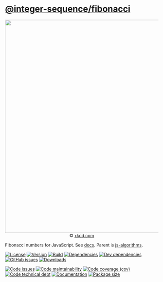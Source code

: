[@integer-sequence/fibonacci](https://integer-sequence.github.io/fibonacci)
==

<p align="center">
<a href="https://xkcd.com/289">
<img src="https://imgs.xkcd.com/comics/alone.png" width="700">
</a><br/>
© <a href="https://xkcd.com">xkcd.com</a>
</p>

Fibonacci numbers for JavaScript.
See [docs](https://integer-sequence.github.io/fibonacci).
Parent is [js-algorithms](https://make-github-pseudonymous-again.github.io/js-algorithms).
<!--Parent is [@aureooms/js-integer-sequences](https://make-github-pseudonymous-again.github.io/js-integer-sequences).-->

[![License](https://img.shields.io/github/license/integer-sequence/fibonacci.svg)](https://raw.githubusercontent.com/integer-sequence/fibonacci/main/LICENSE)
[![Version](https://img.shields.io/npm/v/@integer-sequence/fibonacci.svg)](https://www.npmjs.org/package/@integer-sequence/fibonacci)
[![Build](https://img.shields.io/travis/integer-sequence/fibonacci/main.svg)](https://travis-ci.org/integer-sequence/fibonacci/branches)
[![Dependencies](https://img.shields.io/david/integer-sequence/fibonacci.svg)](https://david-dm.org/integer-sequence/fibonacci)
[![Dev dependencies](https://img.shields.io/david/dev/integer-sequence/fibonacci.svg)](https://david-dm.org/integer-sequence/fibonacci?type=dev)
[![GitHub issues](https://img.shields.io/github/issues/integer-sequence/fibonacci.svg)](https://github.com/integer-sequence/fibonacci/issues)
[![Downloads](https://img.shields.io/npm/dm/@integer-sequence/fibonacci.svg)](https://www.npmjs.org/package/@integer-sequence/fibonacci)

[![Code issues](https://img.shields.io/codeclimate/issues/integer-sequence/fibonacci.svg)](https://codeclimate.com/github/integer-sequence/fibonacci/issues)
[![Code maintainability](https://img.shields.io/codeclimate/maintainability/integer-sequence/fibonacci.svg)](https://codeclimate.com/github/integer-sequence/fibonacci/trends/churn)
[![Code coverage (cov)](https://img.shields.io/codecov/c/gh/integer-sequence/fibonacci/main.svg)](https://codecov.io/gh/integer-sequence/fibonacci)
[![Code technical debt](https://img.shields.io/codeclimate/tech-debt/integer-sequence/fibonacci.svg)](https://codeclimate.com/github/integer-sequence/fibonacci/trends/technical_debt)
[![Documentation](https://integer-sequence.github.io/fibonacci/badge.svg)](https://integer-sequence.github.io/fibonacci/source.html)
[![Package size](https://img.shields.io/bundlephobia/minzip/@integer-sequence/fibonacci)](https://bundlephobia.com/result?p=@integer-sequence/fibonacci)
